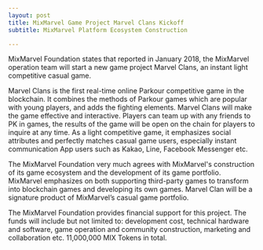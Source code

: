 ```yaml
---
layout: post
title: MixMarvel Game Project Marvel Clans Kickoff
subtitle: MixMarvel Platform Ecosystem Construction 

---
```


MixMarvel Foundation states that reported in January 2018, the MixMarvel operation team will start a new game project Marvel Clans, an instant light competitive casual game. 

Marvel Clans is the first real-time online Parkour competitive game in the blockchain. It combines the methods of Parkour games which are popular with young players, and adds the fighting elements. Marvel Clans will make the game effective and interactive. Players can team up with any friends to PK in games, the results of the game will be open on the chain for players to inquire at any time. As a light competitive game, it emphasizes social attributes and perfectly matches casual game users, especially instant communication App users such as Kakao, Line, Facebook Messenger etc. 

The MixMarvel Foundation very much agrees with MixMarvel's construction of its game ecosystem and the development of its game portfolio. MixMarvel emphasizes on both supporting third-party games to transform into blockchain games and developing its own games. Marvel Clan will be a signature product of MixMarvel’s casual game portfolio. 

The MixMarvel Foundation provides financial support for this project. The funds will include but not limited to: development cost, technical hardware and software, game operation and community construction, marketing and collaboration etc. 11,000,000 MIX Tokens in total. 

